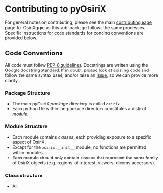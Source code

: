 # Contributing to pyOsiriX
For general notes on contributing, please see the main [contributing page](../../contributing/CONTRIBUTING.md) page
for OsiriXgrpc as this sub-package follows the same processes. Specific instructions for code standards for conding 
conventions are provided below.

## Code Conventions
All code must follow [PEP-8 guidelines](https://peps.python.org/pep-0008/). Docstrings are written using the Google
[docstring standard](https://google.github.io/styleguide/pyguide.html#38-comments-and-docstrings). If in doubt, please
look at existing code and follow the same syntax used, and/or raise an 
[issue](https://github.com/osirixgrpc/osirixgrpc/issues), so we can provide more clarity.

### Package Structure
 - The main pyOsiriX _package_ directory is called `osirix`.
 - Each python file within the package directory constitutes a distinct _module_.

### Module Structure
 - Each module contains _classes_, each providing exposure to a specific aspect of OsiriX.
 - Except for the `osirix.__init__` module, no functions are permitted within modules.
 - Each module should only contain classes that represent the same family of OsiriX objects (e.g. 
   regions-of-interest, viewers, dicoms accessors).

### Class structure
 - All 